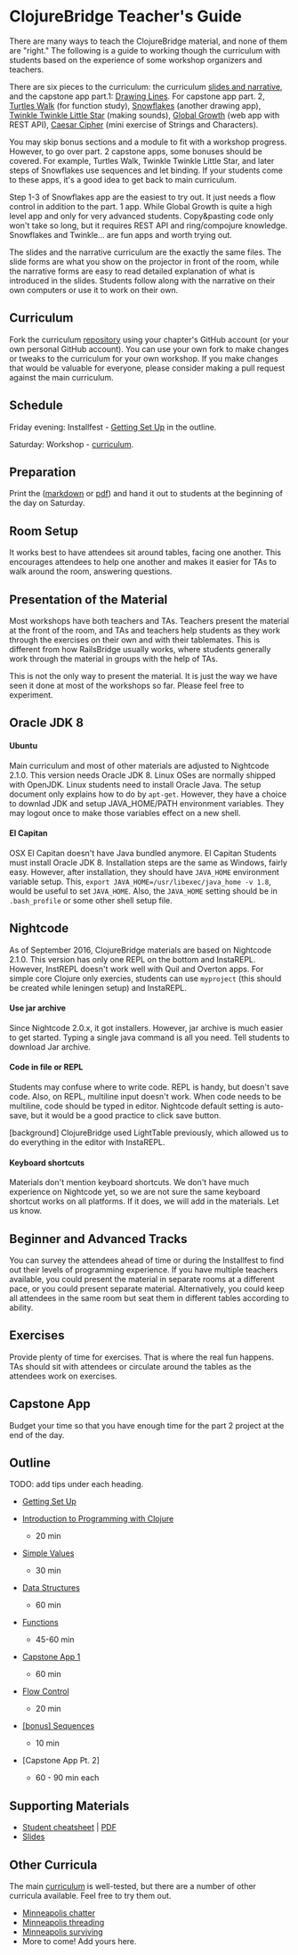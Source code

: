 ClojureBridge Teacher's Guide
=============================

There are many ways to teach the ClojureBridge material, and none of them are "right." The following is a guide to working though the curriculum with students based on the experience of some workshop organizers and teachers.

There are six pieces to the curriculum: the curriculum
[slides and narrative](http://clojurebridge.github.io/curriculum),
and the capstone app part.1:
[Drawing Lines](https://github.com/ClojureBridgeSeoul/drawing/blob/korean/curriculum/first-program.md).
For capstone app part. 2,
[Turtles Walk](https://github.com/ClojureBridge/welcometoclojurebridge/blob/master/outline/TURTLE-SAMPLES.md)
(for function study),
[Snowflakes](https://github.com/ClojureBridge/drawing/blob/master/curriculum/create-something.md)
(another drawing app),
[Twinkle Twinkle Little Star](https://github.com/ClojureBridge/tones/blob/master/curriculum/01-piano-chords.md) (making sounds),
[Global Growth](https://github.com/ClojureBridge/global-growth)  (web app with REST API),
[Caesar Cipher](http://clojurebridge.github.io/community-docs/docs/exercises/caesar-cipher/)
(mini exercise of Strings and Characters).

You may skip bonus sections and a module to fit with a workshop
progress. However, to go over part. 2 capstone apps, some bonuses should
be covered. For example, Turtles Walk, Twinkle Twinkle Little Star, and later
steps of Snowflakes use sequences and let binding. If your students
come to these apps, it's a good idea to get back to main curriculum.

Step 1-3 of Snowflakes app are the easiest to try out. It just needs a flow
control in addition to the part. 1 app. While Global Growth is quite a high
level app and only for very advanced students. Copy&pasting code only
won't take so long, but it requires REST API and ring/compojure
knowledge. Snowflakes and Twinkle... are fun apps and worth trying out.

The slides and the narrative curriculum are the exactly the same
files. The slide forms are what you show on the projector in front of
the room, while the narrative forms are easy to read detailed
explanation of what is introduced in the slides. Students follow along
with the narrative on their own computers or use it to work on their
own.

Curriculum
----------
Fork the curriculum [repository](https://github.com/ClojureBridge/curriculum) using your chapter's GitHub account (or your own personal GitHub account). You can use your own fork to make changes or tweaks to the curriculum for your own workshop. If you make changes that would be valuable for everyone, please consider making a pull request against the main curriculum.

Schedule
--------
Friday evening: Installfest - [Getting Set Up](outline/setup.md) in the outline.

Saturday: Workshop -  [curriculum](README.md#curriculum).

Preparation
-----------
Print the ([markdown](outline/cheatsheet.md) or [pdf](ClojurebridgeCheatsheet-v2.pdf)) and hand it out to students at the beginning of the day on Saturday.

Room Setup
----------
It works best to have attendees sit around tables, facing one another. This encourages attendees to help one another and makes it easier for TAs to walk around the room, answering questions.

Presentation of the Material
----------------------------
Most workshops have both teachers and TAs. Teachers present the material at the front of the room, and TAs and teachers help students as they work through the exercises on their own and with their tablemates. This is different from how RailsBridge usually works, where students generally work through the material in groups with the help of TAs.

This is not the only way to present the material. It is just the way we have seen it done at most of the workshops so far. Please feel free to experiment.


Oracle JDK 8
-------------

#### Ubuntu
Main curriculum and most of other materials are adjusted to Nightcode 2.1.0. This version needs Oracle JDK 8. Linux OSes are normally shipped with OpenJDK. Linux students need to install Oracle Java. The setup document only explains how to do by `apt-get`. However, they have a choice to downlad JDK and setup JAVA_HOME/PATH environment variables. They may logout once to make those variables effect on a new shell.

#### El Capitan
OSX El Capitan doesn't have Java bundled anymore. El Capitan Students must install Oracle JDK 8.
Installation steps are the same as Windows, fairly easy. However, after installation, they should have `JAVA_HOME` environment variable setup. This, `export JAVA_HOME=/usr/libexec/java_home -v 1.8`, would be useful to set `JAVA_HOME`. Also, the `JAVA_HOME` setting should be in `.bash_profile` or some other shell setup file.


Nightcode
---------

As of September 2016, ClojureBridge materials are based on Nightcode 2.1.0. This version has only one REPL on the bottom and InstaREPL. However, InstREPL doesn't work well with Quil and Overton apps. For simple core Clojure only exercies, students can use `myproject` (this should be created while leningen setup) and InstaREPL.

#### Use jar archive

Since Nightcode 2.0.x, it got installers.
However, jar archive is much easier to get started.
Typing a single java command is all you need.
Tell students to download Jar archive.

#### Code in file or REPL

Students may confuse where to write code. REPL is handy, but doesn't save code.
Also, on REPL, multiline input doesn't work. When code needs to be multiline, code should be typed in editor.
Nightcode default setting is auto-save, but it would be a good practice to click save button.

[background]
ClojureBridge used LightTable previously, which allowed us to do everything in the editor with InstaREPL.

#### Keyboard shortcuts

Materials don't mention keyboard shortcuts.
We don't have much experience on Nightcode yet,
so we are not sure the same keyboard shortcut works on all platforms.
If it does, we will add in the materials.
Let us know.


Beginner and Advanced Tracks
----------------------------
You can survey the attendees ahead of time or during the Installfest to find out their levels of programming experience. If you have multiple teachers available, you could present the material in separate rooms at a different pace, or you could present separate material. Alternatively, you could keep all attendees in the same room but seat them in different tables according to ability.

Exercises
---------
Provide plenty of time for exercises. That is where the real fun happens. TAs should sit with attendees or circulate around the tables as the attendees work on exercises.

Capstone App
------------
Budget your time so that you have enough time for the part 2 project at the end of the day.

Outline
-------
TODO: add tips under each heading.

* [Getting Set Up](outline/setup.md)
* [Introduction to Programming with Clojure](outline/intro.md)
  - 20 min
* [Simple Values](outline/simple_values.md)
  - 30 min
* [Data Structures](outline/data_structures.md)
  - 60 min
* [Functions](outline/functions.md)
  - 45-60 min
* [Capstone App 1](https://github.com/ClojureBridgeSeoul/drawing/blob/korean/curriculum/first-program.md)
  - 60 min
* [Flow Control](outline/flow_control.md)
  - 20 min
* [[bonus] Sequences](outline/sequences.md)
  - 10 min

* [Capstone App Pt. 2]
  - 60 - 90 min each


Supporting Materials
--------------------
* [Student cheatsheet](outline/cheatsheet.md) | [PDF](ClojurebridgeCheatsheet-v2.pdf)
* [Slides](http://clojurebridge.github.io/curriculum)


Other Curricula
---------------
The main [curriculum](https://github.com/ClojureBridge/curriculum) is well-tested, but there are a number of other curricula available. Feel free to try them out.

* [Minneapolis chatter](https://github.com/clojurebridge-minneapolis/track1-chatter)
* [Minneapolis threading](https://github.com/clojurebridge-minneapolis/track2-threading)
* [Minneapolis surviving](https://github.com/clojurebridge-minneapolis/track2-surviving)
* More to come! Add yours here.
